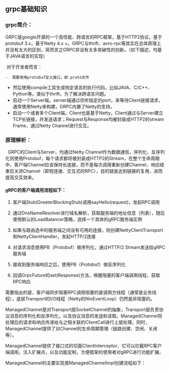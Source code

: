 ## grpc基础知识

### grpc简介：

 GRPC是google开源的一个高性能、跨语言的RPC框架，基于HTTP2协议，基于protobuf 3.x，基于Netty 4.x +。GRPC与thrift、avro-rpc等其实在总体原理上并没有太大的区别，简而言之GRPC并没有太多突破性的创新。（如下描述，均基于JAVA语言的实现）

​    对于开发者而言：

    -  需要使用protobuf定义接口，即.proto文件
-   然后使用compile工具生成特定语言的执行代码，比如JAVA、C/C++、Python等。类似于thrift，为了解决跨语言问题。
-  启动一个Server端，server端通过侦听指定的port，来等待Client链接请求，通常使用Netty来构建，GRPC内置了Netty的支持。
-  启动一个或者多个Client端，Client也是基于Netty，Client通过与Server建立TCP长链接，并发送请求；Request与Response均被封装成HTTP2的stream Frame，通过Netty Channel进行交互。



### 原理解析：

 	GRPC的Client与Server，均通过Netty Channel作为数据通信，序列化、反序列化则使用Protobuf，每个请求都将被封装成HTTP2的Stream，在整个生命周期中，客户端Channel应该保持长连接，而不是每次调用重新创建Channel、响应结束后关闭Channel（即短连接、交互式的RPC），目的就是达到链接的复用，进而提高交互效率。

#### gRPC的客户端调用流程如下：

1) 客户端Stub(GreeterBlockingStub)调用sayHello(request)，发起RPC调用

2) 通过DnsNameResolver进行域名解析，获取服务端的地址信息（列表），随后使用默认的LoadBalancer策略，选择一个具体的gRPC服务端实例

3) 如果与路由选中的服务端之间没有可用的连接，则创建NettyClientTransport和NettyClientHandler，发起HTTP/2连接

4) 对请求消息使用PB（Protobuf）做序列化，通过HTTP/2 Stream发送给gRPC服务端

5) 接收到服务端响应之后，使用PB（Protobuf）做反序列化

6) 回调GrpcFuture的set(Response)方法，唤醒阻塞的客户端调用线程，获取RPC响应

需要指出的是，客户端同步阻塞RPC调用阻塞的是调用方线程（通常是业务线程），底层Transport的I/O线程（Netty的NioEventLoop）仍然是非阻塞的。

ManagedChannel是对Transport层SocketChannel的抽象，Transport层负责协议消息的序列化和反序列化，以及协议消息的发送和读取。ManagedChannel将处理后的请求和响应传递给与之相关联的ClientCall进行上层处理，同时，ManagedChannel提供了对Channel的生命周期管理（链路创建、空闲、关闭等）。

ManagedChannel提供了接口式的切面ClientInterceptor，它可以拦截RPC客户端调用，注入扩展点，以及功能定制，方便框架的使用者对gRPC进行功能扩展。

ManagedChannel的主要实现类ManagedChannelImpl创建流程如下：













